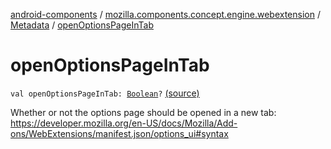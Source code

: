 [android-components](../../index.md) / [mozilla.components.concept.engine.webextension](../index.md) / [Metadata](index.md) / [openOptionsPageInTab](./open-options-page-in-tab.md)

# openOptionsPageInTab

`val openOptionsPageInTab: `[`Boolean`](https://kotlinlang.org/api/latest/jvm/stdlib/kotlin/-boolean/index.html)`?` [(source)](https://github.com/mozilla-mobile/android-components/blob/master/components/concept/engine/src/main/java/mozilla/components/concept/engine/webextension/WebExtension.kt#L304)

Whether or not the options page should be opened in a new tab:
https://developer.mozilla.org/en-US/docs/Mozilla/Add-ons/WebExtensions/manifest.json/options_ui#syntax


